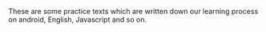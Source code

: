 These are some practice texts which are written down our learning process on android, English, Javascript and so on.
